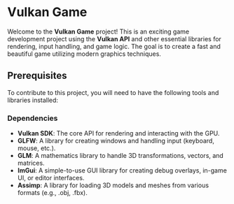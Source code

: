 # Vulkan Game

Welcome to the **Vulkan Game** project! This is an exciting game development project using the **Vulkan API** and other essential libraries for rendering, input handling, and game logic. The goal is to create a fast and beautiful game utilizing modern graphics techniques.

## Prerequisites

To contribute to this project, you will need to have the following tools and libraries installed:

### Dependencies

- **Vulkan SDK**: The core API for rendering and interacting with the GPU.
- **GLFW**: A library for creating windows and handling input (keyboard, mouse, etc.).
- **GLM**: A mathematics library to handle 3D transformations, vectors, and matrices.
- **ImGui**: A simple-to-use GUI library for creating debug overlays, in-game UI, or editor interfaces.
- **Assimp**: A library for loading 3D models and meshes from various formats (e.g., .obj, .fbx).